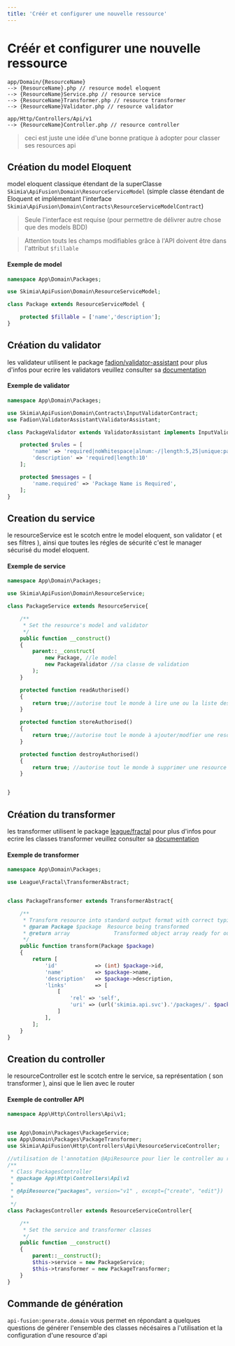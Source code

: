 ```yaml
---
title: 'Créér et configurer une nouvelle ressource'
---
```


# Créér et configurer une nouvelle ressource

```
app/Domain/{ResourceName}
--> {ResourceName}.php // resource model eloquent
--> {ResourceName}Service.php // resource service
--> {ResourceName}Transformer.php // resource transformer
--> {ResourceName}Validator.php // resource validator

app/Http/Controllers/Api/v1
--> {ResourceName}Controller.php // resource controller
```
> ceci est juste une idée d'une bonne pratique à adopter pour classer ses resources api


## Création du model Eloquent

model eloquent classique étendant de la superClasse `Skimia\ApiFusion\Domain\ResourceServiceModel` (simple classe étendant de Eloquent et implémentant l'interface `Skimia\ApiFusion\Domain\Contracts\ResourceServiceModelContract`)
> Seule l'interface est requise (pour permettre de délivrer autre chose que des models BDD)

> Attention touts les champs modifiables grâce à l'API doivent être dans l'attribut `$fillable`

#### Exemple de model 

```php
namespace App\Domain\Packages;

use Skimia\ApiFusion\Domain\ResourceServiceModel;

class Package extends ResourceServiceModel {

    protected $fillable = ['name','description'];
}
```

## Création du validator

les validateur utilisent le package [fadion/validator-assistant](https://github.com/fadion/ValidatorAssistant) 
pour plus d'infos pour ecrire les validators veuillez consulter sa [documentation](https://github.com/fadion/ValidatorAssistant/blob/master/README.md)

#### Exemple de validator 

```php
namespace App\Domain\Packages;

use Skimia\ApiFusion\Domain\Contracts\InputValidatorContract;
use Fadion\ValidatorAssistant\ValidatorAssistant;

class PackageValidator extends ValidatorAssistant implements InputValidatorContract{

    protected $rules = [
        'name' => 'required|noWhitespace|alnum:-/|length:5,25|unique:packages,name,{id}',
        'description' => 'required|length:10'
    ];

    protected $messages = [
        'name.required' => 'Package Name is Required',
    ];
}
```

## Creation du service

le resourceService est le scotch entre le model eloquent, son validator ( et ses filtres ), ainsi que toutes les régles de sécurité
c'est le manager sécurisé du model eloquent.

#### Exemple de service

```php
namespace App\Domain\Packages;

use Skimia\ApiFusion\Domain\ResourceService;

class PackageService extends ResourceService{

    /**
     * Set the resource's model and validator
     */
    public function __construct()
    {
        parent::__construct(
            new Package, //le model
            new PackageValidator //sa classe de validation
        );
    }

    protected function readAuthorised()
    {
        return true;//autorise tout le monde à lire une ou la liste des resources
    }

    protected function storeAuthorised()
    {
        return true;//autorise tout le monde à ajouter/modfier une resource
    }

    protected function destroyAuthorised()
    {
        return true; //autorise tout le monde à supprimer une resource
    }


}
``` 

## Création du transformer

les transformer utilisent le package [league/fractal](http://fractal.thephpleague.com/) 
pour plus d'infos pour ecrire les classes transformer veuillez consulter sa [documentation](http://fractal.thephpleague.com/transformers/#classes-for-transformers)

#### Exemple de transformer 

```php
namespace App\Domain\Packages;

use League\Fractal\TransformerAbstract;


class PackageTransformer extends TransformerAbstract{

    /**
     * Transform resource into standard output format with correct typing
     * @param Package $package  Resource being transformed
     * @return array              Transformed object array ready for output
     */
    public function transform(Package $package)
    {
        return [
            'id'			=> (int) $package->id,
            'name'			=> $package->name,
            'description'	=> $package->description,
            'links'			=> [
                [
                    'rel' => 'self',
                    'uri' => (url('skimia.api.svc').'/packages/'. $package->id),//method url à changer pour avoir le veritable skimia.api.svc en fonction de la configuration au lieu de le mettre en brut
                ]
            ],
        ];
    }
}
```

## Creation du controller

le resourceController est le scotch entre le service, sa représentation ( son transformer ), ainsi que le lien avec le router

#### Exemple de controller API

```php
namespace App\Http\Controllers\Api\v1;


use App\Domain\Packages\PackageService;
use App\Domain\Packages\PackageTransformer;
use Skimia\ApiFusion\Http\Controllers\Api\ResourceServiceController;

//utilisation de l'annotation @ApiResource pour lier le controller au router d'api
/**
 * Class PackagesController
 * @package App\Http\Controllers\Api\v1
 *
 * @ApiResource("packages", version="v1" , except={"create", "edit"})
 *
 */
class PackagesController extends ResourceServiceController{

    /**
     * Set the service and transformer classes
     */
    public function __construct()
    {
        parent::__construct();
        $this->service = new PackageService;
        $this->transformer = new PackageTransformer;
    }
}
```
## Commande de génération

`api-fusion:generate.domain` vous permet en répondant a quelques questions de générer l'ensemble des classes nécésaires a l'utilisation et la configuration d'une resource d'api